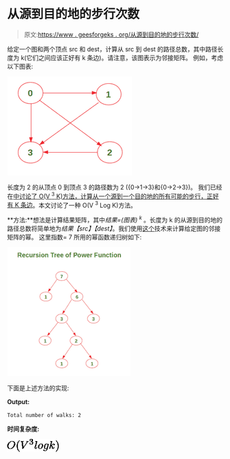 # 从源到目的地的步行次数

> 原文:[https://www . geesforgeks . org/从源到目的地的步行次数/](https://www.geeksforgeeks.org/number-of-walks-from-source-to-destination/)

给定一个图和两个顶点 src 和 dest，计算从 src 到 dest 的路径总数，其中路径长度为 k(它们之间应该正好有 k 条边)。请注意，该图表示为邻接矩阵。
例如，考虑以下图表:

![](img/5ed058816fd3f70fa212aa4ebb304ee8.png)

长度为 2 的从顶点 0 到顶点 3 的路径数为 2 ({0->1->3}和{0->2->3})。
我们已经在[中讨论了 O(V <sup>3</sup> K)方法，计算从一个源到一个目的地的所有可能的步行，正好有 K 条边](https://www.geeksforgeeks.org/count-possible-paths-source-destination-exactly-k-edges/)。本文讨论了一种 O(V <sup>3</sup> Log K)方法。

**方法:**想法是计算结果矩阵，其中*结果=(图表) <sup>k</sup>* 。长度为 k 的从源到目的地的路径总数将简单地为*结果【src】【dest】*。我们使用[这个](https://www.geeksforgeeks.org/write-a-c-program-to-calculate-powxn/)技术来计算给定图的邻接矩阵的幂。
这里指数= 7 所用的幂函数递归树如下:

![](img/869f72d1837bbbbd7e265a92169229fe.png)

下面是上述方法的实现:

**Output:** 

```
Total number of walks: 2

```

**时间复杂度:**

![O(V^3 logk)        ](img/88a45e6802a74e3c4ea09d73dcfbed4d.png "Rendered by QuickLaTeX.com")